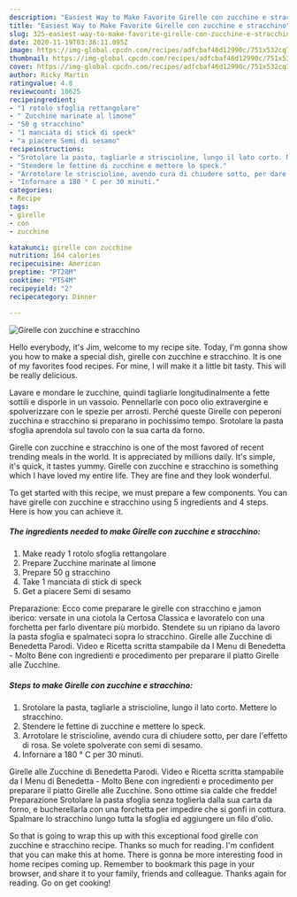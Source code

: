 ```yaml
---
description: "Easiest Way to Make Favorite Girelle con zucchine e stracchino"
title: "Easiest Way to Make Favorite Girelle con zucchine e stracchino"
slug: 325-easiest-way-to-make-favorite-girelle-con-zucchine-e-stracchino
date: 2020-11-19T03:38:11.095Z
image: https://img-global.cpcdn.com/recipes/adfcbaf46d12990c/751x532cq70/girelle-con-zucchine-e-stracchino-recipe-main-photo.jpg
thumbnail: https://img-global.cpcdn.com/recipes/adfcbaf46d12990c/751x532cq70/girelle-con-zucchine-e-stracchino-recipe-main-photo.jpg
cover: https://img-global.cpcdn.com/recipes/adfcbaf46d12990c/751x532cq70/girelle-con-zucchine-e-stracchino-recipe-main-photo.jpg
author: Ricky Martin
ratingvalue: 4.8
reviewcount: 10625
recipeingredient:
- "1 rotolo sfoglia rettangolare"
- " Zucchine marinate al limone"
- "50 g stracchino"
- "1 manciata di stick di speck"
- "a piacere Semi di sesamo"
recipeinstructions:
- "Srotolare la pasta, tagliarle a striscioline, lungo il lato corto. Mettere lo stracchino."
- "Stendere le fettine di zucchine e mettere lo speck."
- "Arrotolare le striscioline, avendo cura di chiudere sotto, per dare l&#39;effetto di rosa. Se volete spolverate con semi di sesamo."
- "Infornare a 180 ° C per 30 minuti."
categories:
- Recipe
tags:
- girelle
- con
- zucchine

katakunci: girelle con zucchine 
nutrition: 164 calories
recipecuisine: American
preptime: "PT28M"
cooktime: "PT54M"
recipeyield: "2"
recipecategory: Dinner

---
```



![Girelle con zucchine e stracchino](https://img-global.cpcdn.com/recipes/adfcbaf46d12990c/751x532cq70/girelle-con-zucchine-e-stracchino-recipe-main-photo.jpg)

Hello everybody, it's Jim, welcome to my recipe site. Today, I'm gonna show you how to make a special dish, girelle con zucchine e stracchino. It is one of my favorites food recipes. For mine, I will make it a little bit tasty. This will be really delicious.

Lavare e mondare le zucchine, quindi tagliarle longitudinalmente a fette sottili e disporle in un vassoio. Pennellarle con poco olio extravergine e spolverizzare con le spezie per arrosti. Perché queste Girelle con peperoni zucchina e stracchino si preparano in pochissimo tempo. Srotolare la pasta sfoglia aprendola sul tavolo con la sua carta da forno.

Girelle con zucchine e stracchino is one of the most favored of recent trending meals in the world. It is appreciated by millions daily. It's simple, it's quick, it tastes yummy. Girelle con zucchine e stracchino is something which I have loved my entire life. They are fine and they look wonderful.


To get started with this recipe, we must prepare a few components. You can have girelle con zucchine e stracchino using 5 ingredients and 4 steps. Here is how you can achieve it.

<!--inarticleads1-->

##### The ingredients needed to make Girelle con zucchine e stracchino:

1. Make ready 1 rotolo sfoglia rettangolare
1. Prepare  Zucchine marinate al limone
1. Prepare 50 g stracchino
1. Take 1 manciata di stick di speck
1. Get a piacere Semi di sesamo


Preparazione: Ecco come preparare le girelle con stracchino e jamon iberico: versate in una ciotola la Certosa Classica e lavoratelo con una forchetta per farlo diventare più morbido. Stendete su un ripiano da lavoro la pasta sfoglia e spalmateci sopra lo stracchino. Girelle alle Zucchine di Benedetta Parodi. Video e Ricetta scritta stampabile da I Menu di Benedetta - Molto Bene con ingredienti e procedimento per preparare il piatto Girelle alle Zucchine. 

<!--inarticleads2-->

##### Steps to make Girelle con zucchine e stracchino:

1. Srotolare la pasta, tagliarle a striscioline, lungo il lato corto. Mettere lo stracchino.
1. Stendere le fettine di zucchine e mettere lo speck.
1. Arrotolare le striscioline, avendo cura di chiudere sotto, per dare l&#39;effetto di rosa. Se volete spolverate con semi di sesamo.
1. Infornare a 180 ° C per 30 minuti.


Girelle alle Zucchine di Benedetta Parodi. Video e Ricetta scritta stampabile da I Menu di Benedetta - Molto Bene con ingredienti e procedimento per preparare il piatto Girelle alle Zucchine. Sono ottime sia calde che fredde! Preparazione Srotolare la pasta sfoglia senza toglierla dalla sua carta da forno, e bucherellarla con una forchetta per impedire che si gonfi in cottura. Spalmare lo stracchino lungo tutta la sfoglia ed aggiungere un filo d&#39;olio. 

So that is going to wrap this up with this exceptional food girelle con zucchine e stracchino recipe. Thanks so much for reading. I'm confident that you can make this at home. There is gonna be more interesting food in home recipes coming up. Remember to bookmark this page in your browser, and share it to your family, friends and colleague. Thanks again for reading. Go on get cooking!
